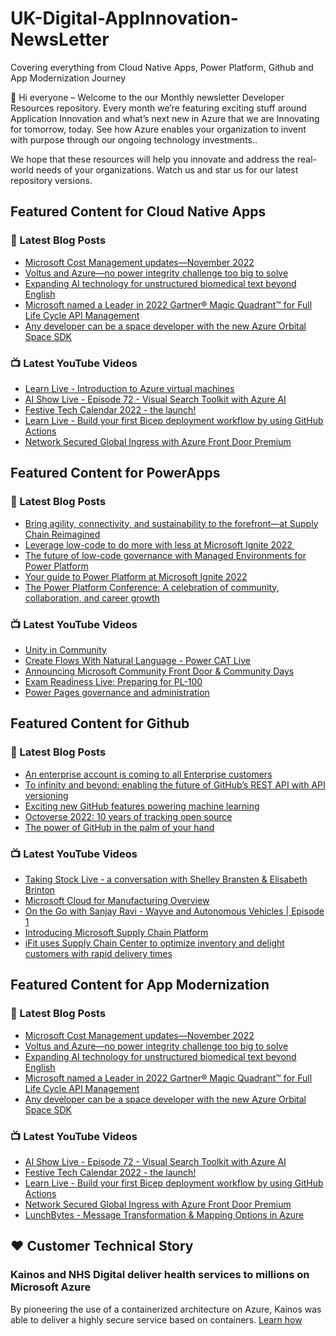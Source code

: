 # UK-Digital-AppInnovation-NewsLetter

Covering everything from Cloud Native Apps, Power Platform, Github and App Modernization Journey

👋 Hi everyone – Welcome to the our Monthly newsletter Developer Resources repository. Every month we’re featuring exciting stuff around Application Innovation and what’s next new in Azure that we are Innovating for tomorrow, today. See how Azure enables your organization to invent with purpose through our ongoing technology investments..


We hope that these resources will help you innovate and address the real-world needs of your organizations. Watch us and star us for our latest repository versions.

## Featured Content for Cloud Native Apps


### 📝 Latest Blog Posts

    
<!-- BLOGCNA:START -->
- [Microsoft Cost Management updates—November 2022](https://azure.microsoft.com/blog/microsoft-cost-management-updates-november-2022/)
- [Voltus and Azure—no power integrity challenge too big to solve](https://azure.microsoft.com/blog/voltus-and-azure-no-power-integrity-challenge-too-big-to-solve/)
- [Expanding AI technology for unstructured biomedical text beyond English](https://azure.microsoft.com/blog/expanding-ai-technology-for-unstructured-text-beyond-english/)
- [Microsoft named a Leader in 2022 Gartner® Magic Quadrant™ for Full Life Cycle API Management](https://azure.microsoft.com/blog/microsoft-named-a-leader-in-2022-gartner-magic-quadrant-for-full-life-cycle-api-management/)
- [Any developer can be a space developer with the new Azure Orbital Space SDK](https://azure.microsoft.com/blog/any-developer-can-be-a-space-developer-with-the-new-azure-orbital-space-sdk/)
<!-- BLOGCNA:END -->

### 📺 Latest YouTube Videos

 
<!-- YOUTUBECNA:START -->
- [Learn Live - Introduction to Azure virtual machines](https://www.youtube.com/watch?v=4bOTJaJA3DM)
- [AI Show Live - Episode 72 - Visual Search Toolkit with Azure AI](https://www.youtube.com/watch?v=PY7BzwqMzjQ)
- [Festive Tech Calendar 2022 - the launch!](https://www.youtube.com/watch?v=-BgfoegP7vQ)
- [Learn Live - Build your first Bicep deployment workflow by using GitHub Actions](https://www.youtube.com/watch?v=-LhlIqYr3JI)
- [Network Secured Global Ingress with Azure Front Door Premium](https://www.youtube.com/watch?v=mSnjxGxqJY8)
<!-- YOUTUBECNA:END -->

##  Featured Content for PowerApps
### 📝 Latest Blog Posts
<!-- BLOGPOWER:START -->
- [Bring agility, connectivity, and sustainability to the forefront—at Supply Chain Reimagined](https://cloudblogs.microsoft.com/dynamics365/bdm/2022/10/27/bring-agility-connectivity-and-sustainability-to-the-forefront-at-supply-chain-reimagined/)
- [Leverage low-code to do more with less at Microsoft Ignite 2022 ](https://cloudblogs.microsoft.com/powerplatform/2022/10/12/leverage-low-code-to-do-more-with-less-at-microsoft-ignite-2022/)
- [The future of low-code governance with Managed Environments for Power Platform](https://cloudblogs.microsoft.com/powerplatform/2022/10/12/the-future-of-low-code-governance-with-managed-environments-for-power-platform/)
- [Your guide to Power Platform at Microsoft Ignite 2022](https://cloudblogs.microsoft.com/powerplatform/2022/10/05/your-guide-to-power-platform-at-microsoft-ignite-2022/)
- [The Power Platform Conference: A celebration of community, collaboration, and career growth](https://cloudblogs.microsoft.com/powerplatform/2022/09/20/the-power-platform-conference-a-celebration-of-community-collaboration-and-career-growth/)
<!-- BLOGPOWER:END -->
 ### 📺 Latest YouTube Videos
    
<!-- YOUTUBEPOWER:START -->
- [Unity in Community](https://www.youtube.com/watch?v=mz96dhf3_EY)
- [Create Flows With Natural Language - Power CAT Live](https://www.youtube.com/watch?v=0jPo2XdrKsg)
- [Announcing Microsoft Community Front Door &amp; Community Days](https://www.youtube.com/watch?v=kXicjWqrRHs)
- [Exam Readiness Live: Preparing for PL-100](https://www.youtube.com/watch?v=Tyf7p8QTQ6o)
- [Power Pages governance and administration](https://www.youtube.com/watch?v=AlklfPCJDmk)
<!-- YOUTUBEPOWER:END -->

##  Featured Content for Github
### 📝 Latest Blog Posts
<!-- BLOGGITHUB:START -->
- [An enterprise account is coming to all Enterprise customers](https://github.blog/2022-12-01-an-enterprise-account-is-coming-to-all-enterprise-customers/)
- [To infinity and beyond: enabling the future of GitHub&#8217;s REST API with API versioning](https://github.blog/2022-11-28-to-infinity-and-beyond-enabling-the-future-of-githubs-rest-api-with-api-versioning/)
- [Exciting new GitHub features powering machine learning](https://github.blog/2022-11-22-exciting-new-github-features-powering-machine-learning/)
- [Octoverse 2022: 10 years of tracking open source](https://github.blog/2022-11-17-octoverse-2022-10-years-of-tracking-open-source/)
- [The power of GitHub in the palm of your hand](https://github.blog/2022-11-15-the-power-of-github-in-the-palm-of-your-hand/)
<!-- BLOGGITHUB:END -->
### 📺 Latest YouTube Videos
<!-- YOUTUBEGITHUB:START -->
- [Taking Stock Live - a conversation with Shelley Bransten &amp; Elisabeth Brinton](https://www.youtube.com/watch?v=iZx9ES45S-U)
- [Microsoft Cloud for Manufacturing Overview](https://www.youtube.com/watch?v=dYqJPaehrQo)
- [On the Go with Sanjay Ravi - Wayve and Autonomous Vehicles | Episode 1](https://www.youtube.com/watch?v=pjKNX1K0ZAo)
- [Introducing Microsoft Supply Chain Platform](https://www.youtube.com/watch?v=wNrwLDgTOSA)
- [iFit uses Supply Chain Center to optimize inventory and delight customers with rapid delivery times](https://www.youtube.com/watch?v=QBhjK4ZzO5c)
<!-- YOUTUBEGITHUB:END -->
##  Featured Content for App Modernization
### 📝 Latest Blog Posts
<!-- BLOGAPPMOD:START -->
- [Microsoft Cost Management updates—November 2022](https://azure.microsoft.com/blog/microsoft-cost-management-updates-november-2022/)
- [Voltus and Azure—no power integrity challenge too big to solve](https://azure.microsoft.com/blog/voltus-and-azure-no-power-integrity-challenge-too-big-to-solve/)
- [Expanding AI technology for unstructured biomedical text beyond English](https://azure.microsoft.com/blog/expanding-ai-technology-for-unstructured-text-beyond-english/)
- [Microsoft named a Leader in 2022 Gartner® Magic Quadrant™ for Full Life Cycle API Management](https://azure.microsoft.com/blog/microsoft-named-a-leader-in-2022-gartner-magic-quadrant-for-full-life-cycle-api-management/)
- [Any developer can be a space developer with the new Azure Orbital Space SDK](https://azure.microsoft.com/blog/any-developer-can-be-a-space-developer-with-the-new-azure-orbital-space-sdk/)
<!-- BLOGAPPMOD:END -->
### 📺 Latest YouTube Videos
<!-- YOUTUBEAPPMOD:START -->
- [AI Show Live - Episode 72 - Visual Search Toolkit with Azure AI](https://www.youtube.com/watch?v=PY7BzwqMzjQ)
- [Festive Tech Calendar 2022 - the launch!](https://www.youtube.com/watch?v=-BgfoegP7vQ)
- [Learn Live - Build your first Bicep deployment workflow by using GitHub Actions](https://www.youtube.com/watch?v=-LhlIqYr3JI)
- [Network Secured Global Ingress with Azure Front Door Premium](https://www.youtube.com/watch?v=mSnjxGxqJY8)
- [LunchBytes - Message Transformation &amp; Mapping Options in Azure](https://www.youtube.com/watch?v=KuuHsshdZJw)
<!-- YOUTUBEAPPMOD:END -->


## ♥️ Customer Technical Story 

### Kainos and NHS Digital deliver health services to millions on Microsoft Azure

By pioneering the use of a containerized architecture on Azure, Kainos was able to deliver a highly secure service based on containers. [Learn how](https://customers.microsoft.com/en-us/story/1368348549535774520-kainos-and-nhs-digital-deliver-health-services-to-millions-on-microsoft-azure)

